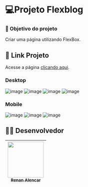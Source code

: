 # 💻Projeto Flexblog

### :dart: Objetivo do projeto
Criar uma página utilizando FlexBox.

## 🔗 Link Projeto
Acesse a página  [clicando aqui](http://flexblog-renan.surge.sh/).

### Desktop
![image](https://user-images.githubusercontent.com/69327864/182994641-ed2d6b1f-f853-4015-a42d-954875d24166.png)
![image](https://user-images.githubusercontent.com/69327864/182994688-864c2141-e116-4adf-9951-4204616f998f.png)
![image](https://user-images.githubusercontent.com/69327864/182994713-0269d53f-0dff-41dc-92e3-cafca6b396cd.png)
![image](https://user-images.githubusercontent.com/69327864/182994732-461bd3f0-899e-4626-8f59-f552ba5a3418.png)


### Mobile
![image](https://user-images.githubusercontent.com/69327864/182994798-3cf01979-f69a-45c1-9224-4f096fd74a81.png)
![image](https://user-images.githubusercontent.com/69327864/182994872-cff546ad-6226-4ff3-8b2f-bf64e904e4cf.png)
![image](https://user-images.githubusercontent.com/69327864/182994906-936faa6e-f37f-46d9-9145-6e81565ebdea.png)



##  :man_technologist: Desenvolvedor
| [<img src="https://avatars.githubusercontent.com/u/69327864?s=96&v=4" width=115><br><sub>Renan Alencar</sub>](https://github.com/Renan-Ma)
| :---: | 
